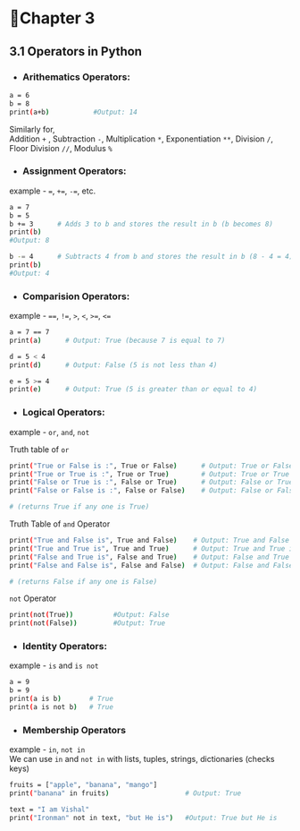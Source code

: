 # 📝Chapter 3
## 3.1 Operators in Python
- ### Arithematics Operators:
```bash
a = 6
b = 8
print(a+b)           #Output: 14
```
Similarly for, <br>
Addition ```+``` , 
Subtraction ```-```, 
Multiplication ```*```, 
Exponentiation ```**```, 
Division ```/```, 
Floor Division ```//```, 
Modulus ```%```

- ### Assignment Operators:
example - ```=```, ```+=```, ```-=```, etc.
```bash
a = 7
b = 5
b += 3      # Adds 3 to b and stores the result in b (b becomes 8)
print(b)
#Output: 8

b -= 4      # Subtracts 4 from b and stores the result in b (8 - 4 = 4)
print(b)
#Output: 4
```
- ### Comparision Operators:
example - ```==```, ```!=```, ```>```, ```<```, ```>=```, ```<=```
```bash
a = 7 == 7
print(a)      # Output: True (because 7 is equal to 7)

d = 5 < 4
print(d)      # Output: False (5 is not less than 4)

e = 5 >= 4
print(e)      # Output: True (5 is greater than or equal to 4)
```
- ### Logical Operators:
example - ```or```, ```and```, ```not```

Truth table of ```or```
```bash
print("True or False is :", True or False)      # Output: True or False is : True
print("True or True is :", True or True)        # Output: True or True is : True
print("False or True is :", False or True)      # Output: False or True is : True
print("False or False is :", False or False)    # Output: False or False is : False

# (returns True if any one is True)
```

Truth Table of ```and``` Operator
```bash
print("True and False is", True and False)    # Output: True and False is : False
print("True and True is", True and True)      # Output: True and True is : True
print("False and True is", False and True)    # Output: False and True is : False
print("False and False is", False and False)  # Output: False and False is : False

# (returns False if any one is False)
```

```not``` Operator
```bash
print(not(True))          #Output: False
print(not(False))         #Output: True
```

- ### Identity Operators:
example - ```is``` and ```is not```
```bash
a = 9
b = 9
print(a is b)       # True
print(a is not b)   # True
```

- ### Membership Operators
example - ```in```, ```not in``` <br>
We can use ```in``` and ```not in``` with lists, tuples, strings, dictionaries (checks keys)

```bash
fruits = ["apple", "banana", "mango"]
print("banana" in fruits)                   # Output: True 

text = "I am Vishal"
print("Ironman" not in text, "but He is")   #Output: True but He is 
```